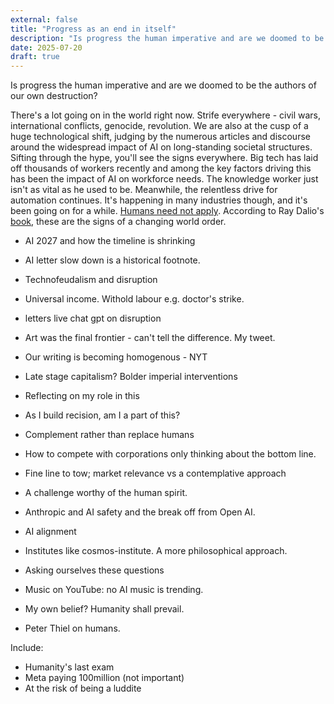```yaml
---
external: false
title: "Progress as an end in itself"
description: "Is progress the human imperative and are we doomed to be the authors of our own destruction"
date: 2025-07-20
draft: true
---
```


Is progress the human imperative and are we doomed to be the authors of our own destruction?

There's a lot going on in the world right now. Strife everywhere - civil wars, international conflicts, genocide, revolution. We are also at the cusp of a huge technological shift, judging by the numerous articles and discourse around the widespread impact of AI on long-standing societal structures. Sifting through the hype, you'll see the signs everywhere. Big tech has laid off thousands of workers recently and among the key factors driving this has been the impact of AI on workforce needs. The knowledge worker just isn't as vital as he used to be. Meanwhile, the relentless drive for automation continues. It's happening in many industries though, and it's been going on for a while. [Humans need not apply](https://www.youtube.com/watch?v=7Pq-S557XQU). According to Ray Dalio's [book](https://www.goodreads.com/book/show/52962238-principles-for-dealing-with-the-changing-world-order), these are the signs of a changing world order.



- AI 2027 and how the timeline is shrinking
- AI letter slow down is a historical footnote.
- Technofeudalism and disruption
- Universal income. Withold labour e.g. doctor's strike.
- letters live chat gpt on disruption
- Art was the final frontier - can't tell the difference. My tweet.
- Our writing is becoming homogenous - NYT
- Late stage capitalism? Bolder imperial interventions 


- Reflecting on my role in this
- As I build recision, am I a part of this?
- Complement rather than replace humans
- How to compete with corporations only thinking about the bottom line.
- Fine line to tow; market relevance vs a contemplative approach


- A challenge worthy of the human spirit.
- Anthropic and AI safety and the break off from Open AI.
- AI alignment
- Institutes like cosmos-institute. A more philosophical approach.
- Asking ourselves these questions
- Music on YouTube: no AI music is trending.
- My own belief? Humanity shall prevail.
- Peter Thiel on humans.


Include:
- Humanity's last exam
- Meta paying 100million (not important)
- At the risk of being a luddite 